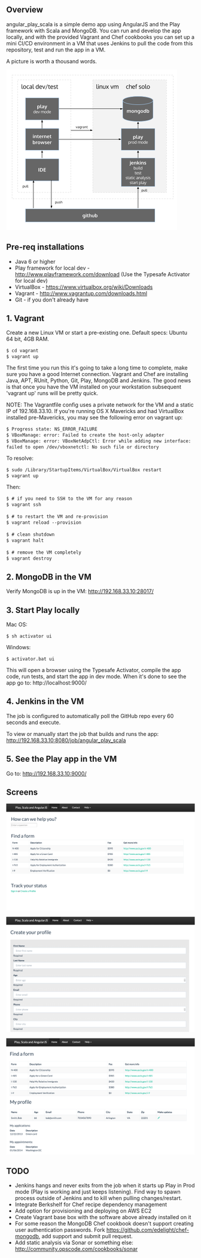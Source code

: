 ## Overview

angular_play_scala is a simple demo app using AngularJS and the Play framework with Scala and MongoDB. You can run and develop the app locally, and with the provided Vagrant and Chef cookbooks you can set up a mini CI/CD environment in a VM that uses Jenkins to pull the code from this repository, test and run the app in a VM.

A picture is worth a thousand words.

![play_ci](./screens/play_ci.png)

## Pre-req installations

* Java 6 or higher
* Play framework for local dev - http://www.playframework.com/download (Use the Typesafe Activator for local dev)
* VirtualBox - https://www.virtualbox.org/wiki/Downloads
* Vagrant - http://www.vagrantup.com/downloads.html
* Git - if you don't already have

## 1. Vagrant

Create a new Linux VM or start a pre-existing one. Default specs: Ubuntu 64 bit, 4GB RAM.

    $ cd vagrant
    $ vagrant up

The first time you run this it's going to take a long time to complete, make sure you have a good Internet connection. Vagrant and Chef are installing Java, APT, RUnit, Python, Git, Play, MongoDB and Jenkins. The good news is that once you have the VM installed on your workstation subsequent 'vagrant up' runs will be pretty quick. 

NOTE: The Vagrantfile config uses a private network for the VM and a static IP of 192.168.33.10. If you're running OS X Mavericks and had VirtualBox installed pre-Mavericks, you may see the following error on vagrant up:

    $ Progress state: NS_ERROR_FAILURE
    $ VBoxManage: error: Failed to create the host-only adapter
    $ VBoxManage: error: VBoxNetAdpCtl: Error while adding new interface: failed to open /dev/vboxnetctl: No such file or directory

To resolve:

    $ sudo /Library/StartupItems/VirtualBox/VirtualBox restart
    $ vagrant up

Then:

    $ # if you need to SSH to the VM for any reason
    $ vagrant ssh

    $ # to restart the VM and re-provision
    $ vagrant reload --provision

    $ # clean shutdown
    $ vagrant halt

    $ # remove the VM completely
    $ vagrant destroy

## 2. MongoDB in the VM

Verify MongoDB is up in the VM: http://192.168.33.10:28017/

## 3. Start Play locally

Mac OS:

    $ sh activator ui

Windows:

    $ activator.bat ui

This will open a browser using the Typesafe Activator, compile the app code, run tests, and start the app in dev mode. When it's done to see the app go to: http://localhost:9000/

## 4. Jenkins in the VM

The job is configured to automatically poll the GitHub repo every 60 seconds and execute.

To view or manually start the job that builds and runs the app: http://192.168.33.10:8080/job/angular_play_scala

## 5. See the Play app in the VM

Go to: http://192.168.33.10:9000/

## Screens

![home](./screens/home.png)

![create](./screens/create.png)



![profile](./screens/profile.png)

## TODO

* Jenkins hangs and never exits from the job when it starts up Play in Prod mode (Play is working and just keeps listening). Find way to spawn process outside of Jenkins and to kill when pulling changes/restart.
* Integrate Berkshelf for Chef recipe dependency management
* Add option for provisioning and deploying on AWS EC2
* Create Vagrant base box with the software above already installed on it
* For some reason the MongoDB Chef cookbook doesn't support creating user authentication passwords. Fork https://github.com/edelight/chef-mongodb, add support and submit pull request.
* Add static analysis via Sonar or something else: http://community.opscode.com/cookbooks/sonar
